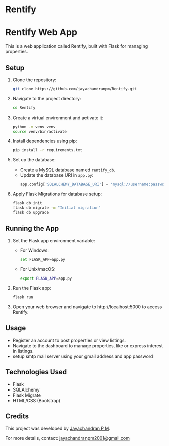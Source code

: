# Rentify

# Rentify Web App

This is a web application called Rentify, built with Flask for managing properties.

## Setup

1. Clone the repository:
   ```bash
   git clone https://github.com/jayachandranpm/Rentify.git
   ```

2. Navigate to the project directory:
   ```bash
   cd Rentify
   ```

3. Create a virtual environment and activate it:
   ```bash
   python -m venv venv
   source venv/bin/activate
   ```

4. Install dependencies using pip:
   ```bash
   pip install -r requirements.txt
   ```

5. Set up the database:
   - Create a MySQL database named `rentify_db`.
   - Update the database URI in `app.py`:
     ```python
     app.config['SQLALCHEMY_DATABASE_URI'] = 'mysql://username:password@localhost/rentify_db'
     ```

6. Apply Flask Migrations for database setup:
   ```bash
   flask db init
   flask db migrate -m "Initial migration"
   flask db upgrade
   ```

## Running the App

1. Set the Flask app environment variable:
   - For Windows:
     ```bash
     set FLASK_APP=app.py
     ```
   - For Unix/macOS:
     ```bash
     export FLASK_APP=app.py
     ```

2. Run the Flask app:
   ```bash
   flask run
   ```

3. Open your web browser and navigate to http://localhost:5000 to access Rentify.

## Usage

- Register an account to post properties or view listings.
- Navigate to the dashboard to manage properties, like or express interest in listings.
- setup smtp mail server using your gmail address and app password

## Technologies Used

- Flask
- SQLAlchemy
- Flask Migrate
- HTML/CSS (Bootstrap)

## Credits

This project was developed by [Jayachandran P M](https://github.com/jayachandranpm/Rentify).

For more details, contact: jayachandranpm2001@gmail.com

